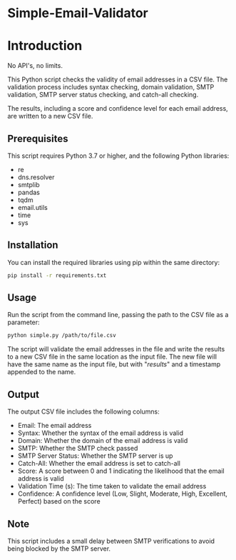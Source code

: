 # Simple-Email-Validator

# Introduction

No API's, no limits. 

This Python script checks the validity of email addresses in a CSV file. The validation process includes syntax checking, domain validation, SMTP validation, SMTP server status checking, and catch-all checking. 

The results, including a score and confidence level for each email address, are written to a new CSV file.

## Prerequisites

This script requires Python 3.7 or higher, and the following Python libraries:
- re
- dns.resolver
- smtplib
- pandas
- tqdm
- email.utils
- time
- sys

## Installation

You can install the required libraries using pip within the same directory:

```bash
pip install -r requirements.txt
```

## Usage

Run the script from the command line, passing the path to the CSV file as a parameter:

```bash
python simple.py /path/to/file.csv
```

The script will validate the email addresses in the file and write the results to a new CSV file in the same location as the input file. The new file will have the same name as the input file, but with "_results_" and a timestamp appended to the name.

## Output

The output CSV file includes the following columns:
- Email: The email address
- Syntax: Whether the syntax of the email address is valid
- Domain: Whether the domain of the email address is valid
- SMTP: Whether the SMTP check passed
- SMTP Server Status: Whether the SMTP server is up
- Catch-All: Whether the email address is set to catch-all
- Score: A score between 0 and 1 indicating the likelihood that the email address is valid
- Validation Time (s): The time taken to validate the email address
- Confidence: A confidence level (Low, Slight, Moderate, High, Excellent, Perfect) based on the score

## Note

This script includes a small delay between SMTP verifications to avoid being blocked by the SMTP server. 
